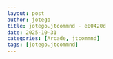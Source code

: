 ```yaml
---
layout: post
author: jotego
title: jotego.jtcommnd - e00420d
date: 2025-10-31
categories: [Arcade, jtcommnd]
tags: [jotego.jtcommnd]
---
```



